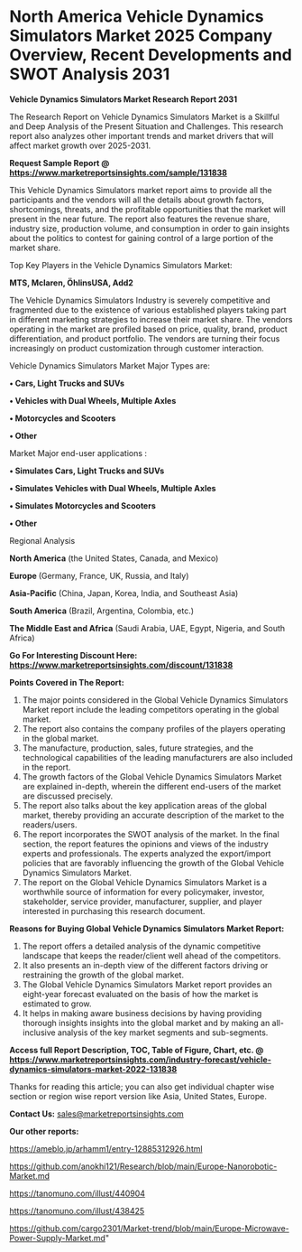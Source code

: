 # North America Vehicle Dynamics Simulators Market 2025 Company Overview, Recent Developments and SWOT Analysis 2031

<strong>Vehicle Dynamics Simulators Market Research Report 2031</strong>

The Research Report on Vehicle Dynamics Simulators Market is a Skillful and Deep Analysis of the Present Situation and Challenges. This research report also analyzes other important trends and market drivers that will affect market growth over 2025-2031.

<strong>Request Sample Report @ <a href=https://www.marketreportsinsights.com/sample/131838>https://www.marketreportsinsights.com/sample/131838</a></strong>

This Vehicle Dynamics Simulators market report aims to provide all the participants and the vendors will all the details about growth factors, shortcomings, threats, and the profitable opportunities that the market will present in the near future. The report also features the revenue share, industry size, production volume, and consumption in order to gain insights about the politics to contest for gaining control of a large portion of the market share.

Top Key Players in the Vehicle Dynamics Simulators Market:

<strong>MTS, Mclaren, ÖhlinsUSA, Add2</strong>

The Vehicle Dynamics Simulators Industry is severely competitive and fragmented due to the existence of various established players taking part in different marketing strategies to increase their market share. The vendors operating in the market are profiled based on price, quality, brand, product differentiation, and product portfolio. The vendors are turning their focus increasingly on product customization through customer interaction.

Vehicle Dynamics Simulators Market Major Types are:

<strong>• Cars, Light Trucks and SUVs

• Vehicles with Dual Wheels, Multiple Axles

• Motorcycles and Scooters

• Other</strong>

Market Major end-user applications :

<strong>• Simulates Cars, Light Trucks and SUVs

• Simulates Vehicles with Dual Wheels, Multiple Axles

• Simulates Motorcycles and Scooters

• Other</strong>

Regional Analysis

</u><strong><b>North America</b></strong> (the United States, Canada, and Mexico)

<strong><b>Europe </b></strong>(Germany, France, UK, Russia, and Italy)

<strong><b>Asia-Pacific</b></strong> (China, Japan, Korea, India, and Southeast Asia)

<strong><b>South America</b></strong> (Brazil, Argentina, Colombia, etc.)

<strong><b>The Middle East and Africa</b></strong> (Saudi Arabia, UAE, Egypt, Nigeria, and South Africa)

<strong>Go For Interesting Discount Here: <a href=https://www.marketreportsinsights.com/discount/131838>https://www.marketreportsinsights.com/discount/131838</a></strong>

<strong>Points Covered in The Report:</strong>
<ol>
  <li>The major points considered in the Global Vehicle Dynamics Simulators Market report include the leading competitors operating in the global market.</li>
  <li>The report also contains the company profiles of the players operating in the global market.</li>
  <li>The manufacture, production, sales, future strategies, and the technological capabilities of the leading manufacturers are also included in the report.</li>
  <li>The growth factors of the Global Vehicle Dynamics Simulators Market are explained in-depth, wherein the different end-users of the market are discussed precisely.</li>
  <li>The report also talks about the key application areas of the global market, thereby providing an accurate description of the market to the readers/users.</li>
  <li>The report incorporates the SWOT analysis of the market. In the final section, the report features the opinions and views of the industry experts and professionals. The experts analyzed the export/import policies that are favorably influencing the growth of the Global Vehicle Dynamics Simulators Market.</li>
  <li>The report on the Global Vehicle Dynamics Simulators Market is a worthwhile source of information for every policymaker, investor, stakeholder, service provider, manufacturer, supplier, and player interested in purchasing this research document.</li>
</ol>
<strong>Reasons for Buying Global Vehicle Dynamics Simulators Market Report:</strong>

<ol>
  <li>The report offers a detailed analysis of the dynamic competitive landscape that keeps the reader/client well ahead of the competitors.</li>
  <li>It also presents an in-depth view of the different factors driving or restraining the growth of the global market.</li>
  <li>The Global Vehicle Dynamics Simulators Market report provides an eight-year forecast evaluated on the basis of how the market is estimated to grow.</li>
  <li>It helps in making aware business decisions by having providing thorough insights insights into the global market and by making an all-inclusive analysis of the key market segments and sub-segments.</li>
</ol>
<strong>Access full Report Description, TOC, Table of Figure, Chart, etc. @ <a href=https://www.marketreportsinsights.com/industry-forecast/vehicle-dynamics-simulators-market-2022-131838>https://www.marketreportsinsights.com/industry-forecast/vehicle-dynamics-simulators-market-2022-131838</a></strong>


Thanks for reading this article; you can also get individual chapter wise section or region wise report version like Asia, United States, Europe.

<strong>Contact Us:</strong>
sales@marketreportsinsights.com

<strong>Our other reports:</strong>

<a href=https://ameblo.jp/arhamm1/entry-12885312926.html>https://ameblo.jp/arhamm1/entry-12885312926.html</a>

<a href=https://github.com/anokhi121/Research/blob/main/Europe-Nanorobotic-Market.md>https://github.com/anokhi121/Research/blob/main/Europe-Nanorobotic-Market.md</a>

<a href=https://tanomuno.com/illust/440904>https://tanomuno.com/illust/440904</a>

<a href=https://tanomuno.com/illust/438425>https://tanomuno.com/illust/438425</a>

<a href=https://github.com/cargo2301/Market-trend/blob/main/Europe-Microwave-Power-Supply-Market.md>https://github.com/cargo2301/Market-trend/blob/main/Europe-Microwave-Power-Supply-Market.md</a>"
